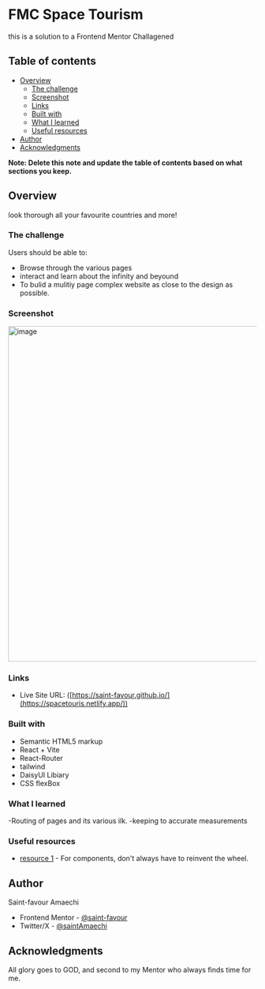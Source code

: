 # FMC Space Tourism 
  this is a solution to a Frontend Mentor Challagened 

## Table of contents

- [Overview](#overview)
  - [The challenge](#the-challenge)
  - [Screenshot](#screenshot)
  - [Links](#links)
  - [Built with](#built-with)
  - [What I learned](#what-i-learned)
  - [Useful resources](#useful-resources)
- [Author](#author)
- [Acknowledgments](#acknowledgments)

**Note: Delete this note and update the table of contents based on what sections you keep.**

## Overview

look thorough all your favourite countries and more!

### The challenge

Users should be able to:

- Browse through the various pages
- interact and learn about the infinity and beyound
- To bulid a mulitiy page complex website as close to the design as possible.  

### Screenshot
<img width="1347" height="680" alt="image" src="https://github.com/user-attachments/assets/ebc2adfa-59b0-4288-8ec6-bef10b69eab7" />


### Links

- Live Site URL: ([https://saint-favour.github.io/](https://spacetouris.netlify.app/))

### Built with
- Semantic HTML5 markup
- React + Vite
- React-Router
- tailwind
- DaisyUI Libiary 
- CSS flexBox


### What I learned
-Routing of pages and its various ilk.
-keeping to accurate measurements

### Useful resources

- [ resource 1]([https://daisyui.com/)  - For components, don't always have to reinvent the wheel.

## Author
 Saint-favour Amaechi
 
- Frontend Mentor - [@saint-favour](https://www.frontendmentor.io/profile/saint-favour)
- Twitter/X - [@saintAmaechi](https://x.com/SaintAmaechi) 

## Acknowledgments

All glory goes to GOD, and second to my Mentor who always finds time for me.

